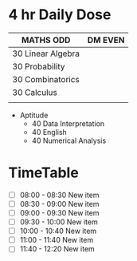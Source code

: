 # 4 hr Daily Dose
| MATHS **ODD**     | DM **EVEN** |
| ----------------- | ----------- |
| 30 Linear Algebra |             |
| 30 Probability    |             |
| 30 Combinatorics  |             |
| 30 Calculus       |             |
|                   |             |

- Aptitude
	- 40 Data Interpretation
	- 40 English
	- 40 Numerical Analysis 
# TimeTable 
- [ ] 08:00 - 08:30 New item
- [ ] 08:30 - 09:00 New item
- [ ] 09:00 - 09:30 New item
- [ ] 09:30 - 10:00 New item
- [ ] 10:00 - 10:40 New item
- [ ] 11:00 - 11:40 New item
- [ ] 11:40 - 12:20 New item
